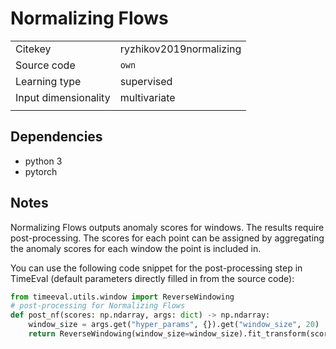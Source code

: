 # Normalizing Flows

|||
| :--- | :--- |
| Citekey | ryzhikov2019normalizing |
| Source code | `own` |
| Learning type | supervised |
| Input dimensionality | multivariate |
|||

## Dependencies

- python 3
- pytorch

## Notes

Normalizing Flows outputs anomaly scores for windows.
The results require post-processing.
The scores for each point can be assigned by aggregating the anomaly scores for each window the point is included in.

You can use the following code snippet for the post-processing step in TimeEval (default parameters directly filled in from the source code):

<!--BEGIN:timeeval-post-->
```python
from timeeval.utils.window import ReverseWindowing
# post-processing for Normalizing Flows
def post_nf(scores: np.ndarray, args: dict) -> np.ndarray:
    window_size = args.get("hyper_params", {}).get("window_size", 20)
    return ReverseWindowing(window_size=window_size).fit_transform(scores)
```
<!--END:timeeval-post-->
